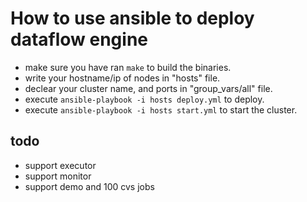 # How to use ansible to deploy dataflow engine

- make sure you have ran `make` to build the binaries.
- write your hostname/ip of nodes in "hosts" file.
- declear your cluster name, and ports in "group_vars/all" file.
- execute `ansible-playbook -i hosts deploy.yml` to deploy.
- execute `ansible-playbook -i hosts start.yml` to start the cluster.

## todo

- support executor
- support monitor
- support demo and 100 cvs jobs
